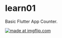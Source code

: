 # learn01

Basic Flutter App Counter.

<a href="https://imgflip.com/gif/3inyl2"><img src="https://i.imgflip.com/3inyl2.gif" title="made at imgflip.com"/></a>

